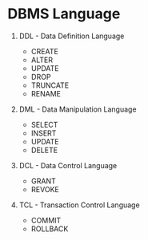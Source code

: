 # DBMS Language

1. DDL - Data Definition Language

   - CREATE
   - ALTER
   - UPDATE
   - DROP
   - TRUNCATE
   - RENAME

2. DML - Data Manipulation Language

   - SELECT
   - INSERT
   - UPDATE
   - DELETE

3. DCL - Data Control Language

   - GRANT
   - REVOKE

4. TCL - Transaction Control Language
   - COMMIT
   - ROLLBACK
